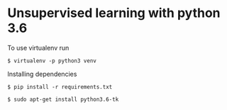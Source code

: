 # Unsupervised learning with python 3.6

To use virtualenv run
```shell
$ virtualenv -p python3 venv
`````

Installing dependencies
```shell
$ pip install -r requirements.txt
`````
```shell
$ sudo apt-get install python3.6-tk
`````
